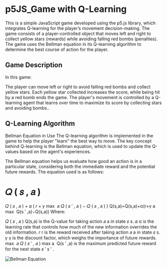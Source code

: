 # p5JS_Game with Q-Learning
This is a simple JavaScript game developed using the p5.js library, which integrates Q-learning for the player’s movement decision-making. The game consists of a player-controlled object that moves left and right to collect yellow stars (rewards) while avoiding falling red bombs (penalties). The game uses the Bellman equation in its Q-learning algorithm to determine the best course of action for the player.

## Game Description
In this game:

The player can move left or right to avoid falling red bombs and collect yellow stars.
Each yellow star collected increases the score, while being hit by a red bomb ends the game.
The player's movement is controlled by a Q-learning agent that learns over time to maximize its score by collecting stars and avoiding bombs..

## Q-Learning Algorithm
Bellman Equation in Use
The Q-learning algorithm is implemented in the game to help the player "learn" the best way to move. The key concept behind Q-learning is the Bellman equation, which is used to update the Q-values based on the agent's experiences.

The Bellman equation helps us evaluate how good an action is in a particular state, considering both the immediate reward and the potential future rewards. The equation used is as follows:

𝑄
(
𝑠
,
𝑎
)
=
𝑄
(
𝑠
,
𝑎
)
+
𝛼
(
𝑟
+
𝛾
max
⁡
𝑎
𝑄
(
𝑠
′
,
𝑎
)
−
𝑄
(
𝑠
,
𝑎
)
)
Q(s,a)=Q(s,a)+α(r+γ 
a
max
​
 Q(s 
′
 ,a)−Q(s,a))
Where:

𝑄
(
𝑠
,
𝑎
)
Q(s,a) is the Q-value for taking action 
𝑎
a in state 
𝑠
s.
𝛼
α is the learning rate that controls how much of the new information overrides the old information.
𝑟
r is the reward received after taking action 
𝑎
a in state 
𝑠
s.
𝛾
γ is the discount factor, which weighs the importance of future rewards.
max
⁡
𝑎
𝑄
(
𝑠
′
,
𝑎
)
max 
a
​
 Q(s 
′
 ,a) is the maximum predicted future reward for the next state 
𝑠
′
s 
′
 .

![Bellman Equation](https://latex.codecogs.com/png.latex?Q(s,a)=Q(s,a)+\alpha\left[r+\gamma\max_{a'}Q(s',a')-Q(s,a)\right])



